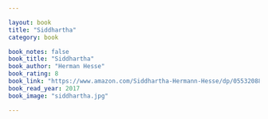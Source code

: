 ```yaml
---

layout: book
title: "Siddhartha"
category: book

book_notes: false
book_title: "Siddhartha"
book_author: "Herman Hesse"
book_rating: 8
book_link: "https://www.amazon.com/Siddhartha-Hermann-Hesse/dp/0553208845"
book_read_year: 2017
book_image: "siddhartha.jpg"

---
```

